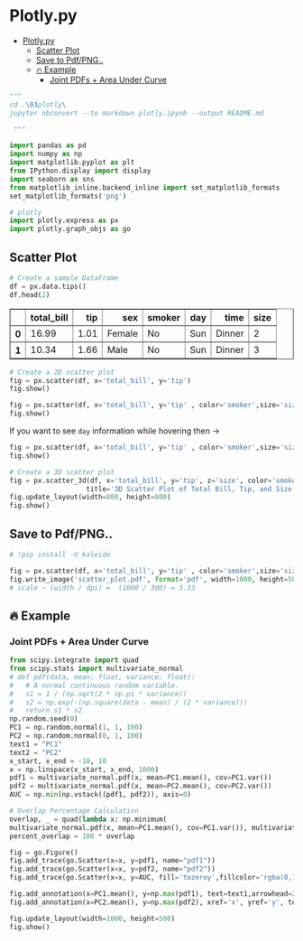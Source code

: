# Plotly.py

- [Plotly.py](#plotlypy)
  - [Scatter Plot](#scatter-plot)
  - [Save to Pdf/PNG..](#save-to-pdfpng)
  - [🔥 Example](#-example)
    - [Joint PDFs + Area Under Curve](#joint-pdfs--area-under-curve)


```python
"""
cd .\03plotly\
jupyter nbconvert --to markdown plotly.ipynb --output README.md

 """

import pandas as pd
import numpy as np
import matplotlib.pyplot as plt
from IPython.display import display
import seaborn as sns
from matplotlib_inline.backend_inline import set_matplotlib_formats
set_matplotlib_formats('png')

# plotly
import plotly.express as px
import plotly.graph_objs as go

```

## Scatter Plot


```python
# Create a sample DataFrame
df = px.data.tips()
df.head(2)
```




<div>

<table border="1" class="dataframe">
  <thead>
    <tr style="text-align: right;">
      <th></th>
      <th>total_bill</th>
      <th>tip</th>
      <th>sex</th>
      <th>smoker</th>
      <th>day</th>
      <th>time</th>
      <th>size</th>
    </tr>
  </thead>
  <tbody>
    <tr>
      <th>0</th>
      <td>16.99</td>
      <td>1.01</td>
      <td>Female</td>
      <td>No</td>
      <td>Sun</td>
      <td>Dinner</td>
      <td>2</td>
    </tr>
    <tr>
      <th>1</th>
      <td>10.34</td>
      <td>1.66</td>
      <td>Male</td>
      <td>No</td>
      <td>Sun</td>
      <td>Dinner</td>
      <td>3</td>
    </tr>
  </tbody>
</table>
</div>




```python
# Create a 2D scatter plot
fig = px.scatter(df, x='total_bill', y='tip')
fig.show()
```




```python
fig = px.scatter(df, x='total_bill', y='tip' , color='smoker',size='size')
fig.show()
```



If you want to see `day` information while hovering then ->


```python
fig = px.scatter(df, x='total_bill', y='tip' , color='smoker',size='size', hover_data=['day'])
fig.show()
```




```python
# Create a 3D scatter plot
fig = px.scatter_3d(df, x='total_bill', y='tip', z='size', color='smoker', size='size', size_max=15,
                   title='3D Scatter Plot of Total Bill, Tip, and Size')
fig.update_layout(width=800, height=800)
fig.show()
```



## Save to Pdf/PNG..


```python
# !pip install -U kaleido
```


```python
fig = px.scatter(df, x='total_bill', y='tip' , color='smoker',size='size')
fig.write_image('scatter_plot.pdf', format='pdf', width=1000, height=500, scale=3.33)
# scale ~ (width / dpi) =  (1000 / 300) = 3.33

```

## 🔥 Example

### Joint PDFs + Area Under Curve


```python
from scipy.integrate import quad
from scipy.stats import multivariate_normal
# def pdf(data, mean: float, variance: float):
#   # A normal continuous random variable.
#   s1 = 1 / (np.sqrt(2 * np.pi * variance))
#   s2 = np.exp(-(np.square(data - mean) / (2 * variance)))
#   return s1 * s2
np.random.seed(0)
PC1 = np.random.normal(1, 1, 100)
PC2 = np.random.normal(0, 1, 100)
text1 = "PC1"
text2 = "PC2"
x_start, x_end = -10, 10
x = np.linspace(x_start, x_end, 1000)
pdf1 = multivariate_normal.pdf(x, mean=PC1.mean(), cov=PC1.var())
pdf2 = multivariate_normal.pdf(x, mean=PC2.mean(), cov=PC2.var())
AUC = np.min(np.vstack((pdf1, pdf2)), axis=0)

# Overlap Percentage Calculation
overlap, _ = quad(lambda x: np.minimum(
multivariate_normal.pdf(x, mean=PC1.mean(), cov=PC1.var()), multivariate_normal.pdf(x, mean=PC2.mean(), cov=PC2.var())), -np.inf, np.inf)
percent_overlap = 100 * overlap

fig = go.Figure()
fig.add_trace(go.Scatter(x=x, y=pdf1, name="pdf1"))
fig.add_trace(go.Scatter(x=x, y=pdf2, name="pdf2"))
fig.add_trace(go.Scatter(x=x, y=AUC, fill='tozeroy',fillcolor='rgba(0,100,110,0.5)', name=f"Overlap: {round(percent_overlap,2)}%"))

fig.add_annotation(x=PC1.mean(), y=np.max(pdf1), text=text1,arrowhead=2,showarrow=True)
fig.add_annotation(x=PC2.mean(), y=np.max(pdf2), xref='x', yref='y', text=text2, ax=1, ay=-50, arrowhead=2, arrowsize=1, arrowwidth=1, arrowcolor='black', showarrow=True)

fig.update_layout(width=1000, height=500)
fig.show()
```




```python

```
